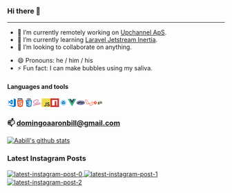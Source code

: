 
### Hi there 👋

 ---
 
- 🔭 I’m currently remotely working on [Upchannel ApS](http://upchannel.eu).
- 🌱 I’m currently learning [Laravel Jetstream Inertia](http://jetstream.laravel.com/1.x/stacks/inertia.html).
- 👯 I’m looking to collaborate on anything.
<!-- 🤔 I’m looking for help with my lovelife. -->
<!-- 💬 Ask me about anything but lovelife. -->
- 😄 Pronouns: he / him / his
- ⚡ Fun fact: I can make bubbles using my saliva.


#### Languages and tools
<img align="left" alt="Visual Studio Code" width="20px" src="https://raw.githubusercontent.com/github/explore/80688e429a7d4ef2fca1e82350fe8e3517d3494d/topics/visual-studio-code/visual-studio-code.png" /><img align="left" alt="html5" width="20px" src="https://raw.githubusercontent.com/github/explore/80688e429a7d4ef2fca1e82350fe8e3517d3494d/topics/html/html.png" /><img align="left" alt="css3" width="20px" src="https://raw.githubusercontent.com/github/explore/80688e429a7d4ef2fca1e82350fe8e3517d3494d/topics/css/css.png" /><img align="left" alt="sass" width="20px" src="https://raw.githubusercontent.com/github/explore/80688e429a7d4ef2fca1e82350fe8e3517d3494d/topics/sass/sass.png" /><img align="left" alt="javascript" width="20px" src="https://raw.githubusercontent.com/github/explore/80688e429a7d4ef2fca1e82350fe8e3517d3494d/topics/javascript/javascript.png" /><img align="left" alt="npm" width="20px" src="https://raw.githubusercontent.com/github/explore/80688e429a7d4ef2fca1e82350fe8e3517d3494d/topics/npm/npm.png" /><img align="left" alt="webpack" width="20px" src="https://raw.githubusercontent.com/github/explore/80688e429a7d4ef2fca1e82350fe8e3517d3494d/topics/webpack/webpack.png" /><img align="left" alt="vue" width="20px" src="https://raw.githubusercontent.com/github/explore/80688e429a7d4ef2fca1e82350fe8e3517d3494d/topics/vue/vue.png" /><img align="left" alt="php" width="20px" src="https://raw.githubusercontent.com/github/explore/80688e429a7d4ef2fca1e82350fe8e3517d3494d/topics/php/php.png" /><img align="left" alt="laravel" width="20px" src="https://raw.githubusercontent.com/github/explore/80688e429a7d4ef2fca1e82350fe8e3517d3494d/topics/laravel/laravel.png" /><img align="left" style="display: inline-block" alt="git" width="20px" src="https://raw.githubusercontent.com/github/explore/80688e429a7d4ef2fca1e82350fe8e3517d3494d/topics/git/git.png" />

<br/>

##  

### 📫 <domingoaaronbill@gmail.com>
[![Aabill's github stats](https://github-readme-stats.vercel.app/api?username=Aabill)](https://github.com/Aabill/github-readme-stats)

### Latest Instagram Posts
<span><a href="https://www.instagram.com/p/CMIygHWjYsr/"> <img align="center" alt="latest-instagram-post-0" width="250px" src="https://scontent-sea1-1.cdninstagram.com/v/t51.29350-15/157679783_1398769743848897_1494064411336559606_n.jpg?_nc_cat=109&ccb=1-3&_nc_sid=8ae9d6&_nc_ohc=rrkcZx8NdQ4AX_qO9x0&_nc_ht=scontent-sea1-1.cdninstagram.com&oh=b732185fa2d4f1e92e8d6d0c615e93bb&oe=6088ED9B"/></a></span><span><a href="https://www.instagram.com/p/CINFhJwDd0M/"> <img align="center" alt="latest-instagram-post-1" width="250px" src="https://scontent-sea1-1.cdninstagram.com/v/t51.29350-15/128455823_160591145791989_1679633727913656942_n.jpg?_nc_cat=104&ccb=1-3&_nc_sid=8ae9d6&_nc_ohc=J6WipgT20toAX9qz8Go&_nc_ht=scontent-sea1-1.cdninstagram.com&oh=39f7ebe5ab2c8dd2b73d54d757e8a3e0&oe=6089CEEB"/></a></span><span><a href="https://www.instagram.com/p/B1x85SwBF5G/"> <img align="center" alt="latest-instagram-post-2" width="250px" src="https://scontent-sea1-1.cdninstagram.com/v/t51.2885-15/67539491_653804098490094_990835210186973983_n.jpg?_nc_cat=101&ccb=1-3&_nc_sid=8ae9d6&_nc_ohc=9M2Emhw7KQ8AX8xcZ6v&_nc_ht=scontent-sea1-1.cdninstagram.com&oh=663e59d4b94c8e23668415ba217f0de5&oe=6086744B"/></a></span>
